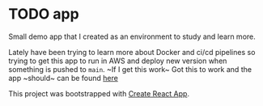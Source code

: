 # TODO app

Small demo app that I created as an environment to study and learn more.

Lately have been trying to learn more about Docker and ci/cd pipelines so trying to get this app to run in AWS and deploy new version when something is pushed to `main`. ~If I get this work~ Got this to work and the app ~should~ can be found [here](http://todoapp-env-3.eba-d7kj8urj.eu-north-1.elasticbeanstalk.com/)

This project was bootstrapped with [Create React App](https://github.com/facebook/create-react-app).
